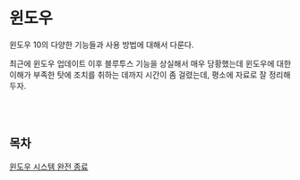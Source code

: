 # 윈도우
<p>윈도우 10의 다양한 기능들과 사용 방법에 대해서 다룬다.</p>
<p>최근에 윈도우 업데이트 이후 블루투스 기능을 상실해서 매우 당황했는데 윈도우에 대한 이해가 부족한 탓에 조치를 취하는 데까지 시간이 좀 걸렸는데, 평소에 자료로 잘 정리해두자.</p>

<br><br>

## 목차
<p>

[윈도우 시스템 완전 종료](https://github.com/drmaemi/tree/main/window/윈도우%20시스템%20완전%20종료)
</p>

<br><br>